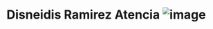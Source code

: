 # Disneidis Ramirez Atencia ![image](https://github.com/user-attachments/assets/440d1e0c-bccc-43f0-b990-086336e9d813)

